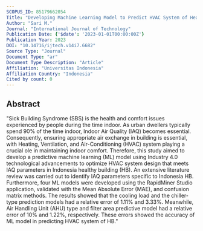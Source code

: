 ```yaml
---
SCOPUS_ID: 85179662054
Title: "Developing Machine Learning Model to Predict HVAC System of Healthy Building: A Case Study in Indonesia"
Author: "Sari M."
Journal: "International Journal of Technology"
Publication Date: {'$date': '2023-01-01T00:00:00Z'}
Publication Year: 2023
DOI: "10.14716/ijtech.v14i7.6682"
Source Type: "Journal"
Document Type: "ar"
Document Type Description: "Article"
Affiliation: "Universitas Indonesia"
Affiliation Country: "Indonesia"
Cited by count: 0
---
```


## Abstract
"Sick Building Syndrome (SBS) is the health and comfort issues experienced by people during the time indoor. As urban dwellers typically spend 90% of the time indoor, Indoor Air Quality (IAQ) becomes essential. Consequently, ensuring appropriate air exchange in building is essential, with Heating, Ventilation, and Air-Conditioning (HVAC) system playing a crucial ole in maintaining indoor comfort. Therefore, this study aimed to develop a predictive machine learning (ML) model using Industry 4.0 technological advancements to optimize HVAC system design that meets IAQ parameters in Indonesia healthy building (HB). An extensive literature review was carried out to identify IAQ parameters specific to Indonesia HB. Furthermore, four ML models were developed using the RapidMiner Studio application, validated with the Mean Absolute Error (MAE), and confusion matrix methods. The results showed that the cooling load and the chiller-type prediction models had a relative error of 1.11% and 3.33%. Meanwhile, Air Handling Unit (AHU) type and filter area predictive model had a relative error of 10% and 1.22%, respectively. These errors showed the accuracy of ML model in predicting HVAC system of HB."

